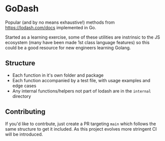 # GoDash

Popular (and by no means exhaustive!) methods from https://lodash.com/docs implemented in Go.

Started as a learning exercise, some of these utilities are instrinsic to the JS ecosystem (many have been made 1st class language features) so this could be a good resource for new engineers learning Golang.

## Structure

- Each function in it's own folder and package
- Each function accompanied by a test file, with usage examples and edge cases
- Any internal functions/helpers not part of lodash are in the `internal` directory

## Contributing

If you'd like to contrbute, just create a PR targeting `main` which follows the same structure to get it included. As this project evolves more stringent CI will be introduced.
